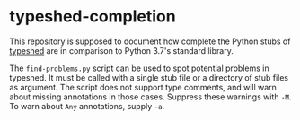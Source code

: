 # typeshed-completion

This repository is supposed to document how complete the Python stubs of
[typeshed](https://github.com/python/typeshed) are in comparison to Python 3.7's
standard library.

The `find-problems.py` script can be used to spot potential problems
in typeshed. It must be called with a single stub file or a directory
of stub files as argument. The script does not support type comments,
and will warn about missing annotations in those cases. Suppress these
warnings with `-M`. To warn about `Any` annotations, supply `-a`.
